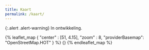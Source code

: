 ```yaml
---
title: Kaart
permalink: /kaart/
---
```


{:.alert .alert-warning} 
In ontwikkeling.

{% leaflet_map { "center" : [51,  4.15],
                 "zoom" : 8,
                 "providerBasemap": "OpenStreetMap.HOT" } %}
    {}
{% endleaflet_map %}
